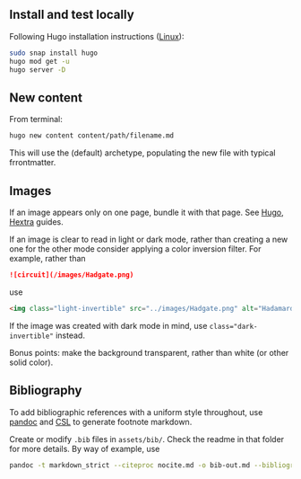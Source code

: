 ## Install and test locally

Following Hugo installation instructions ([Linux](https://gohugo.io/installation/linux/)):

```bash
sudo snap install hugo
hugo mod get -u
hugo server -D
```

## New content

From terminal:

```bash
hugo new content content/path/filename.md
```

This will use the (default) archetype, populating the new file with typical frrontmatter.

## Images

If an image appears only on one page, bundle it with that page. See [Hugo](https://gohugo.io/content-management/page-bundles/#leaf-bundles), [Hextra](https://imfing.github.io/hextra/docs/guide/organize-files/#add-images) guides.

If an image is clear to read in light or dark mode, rather than creating a new one for the other mode consider applying a color inversion filter. For example, rather than

```markdown
![circuit](/images/Hadgate.png)
```
use

```markdown
<img class="light-invertible" src="../images/Hadgate.png" alt="Hadamard gate circuit"/>
```

If the image was created with dark mode in mind, use `class="dark-invertible"` instead.

Bonus points: make the background transparent, rather than white (or other solid color).

## Bibliography

To add bibliographic references with a uniform style throughout, use [pandoc](https://github.com/jgm/pandoc) and [CSL](https://github.com/citation-style-language/styles) to generate footnote markdown.

Create or modify `.bib` files in `assets/bib/`. Check the readme in that folder for more details.
By way of example, use

```bash
pandoc -t markdown_strict --citeproc nocite.md -o bib-out.md --bibliography standards.bib --csl=apa-no-ampersand.csl
```